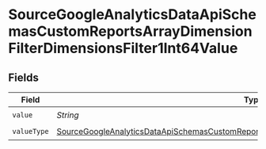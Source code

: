 # SourceGoogleAnalyticsDataApiSchemasCustomReportsArrayDimensionFilterDimensionsFilter1Int64Value


## Fields

| Field                                                                                                                                                                                                                   | Type                                                                                                                                                                                                                    | Required                                                                                                                                                                                                                | Description                                                                                                                                                                                                             |
| ----------------------------------------------------------------------------------------------------------------------------------------------------------------------------------------------------------------------- | ----------------------------------------------------------------------------------------------------------------------------------------------------------------------------------------------------------------------- | ----------------------------------------------------------------------------------------------------------------------------------------------------------------------------------------------------------------------- | ----------------------------------------------------------------------------------------------------------------------------------------------------------------------------------------------------------------------- |
| `value`                                                                                                                                                                                                                 | *String*                                                                                                                                                                                                                | :heavy_check_mark:                                                                                                                                                                                                      | N/A                                                                                                                                                                                                                     |
| `valueType`                                                                                                                                                                                                             | [SourceGoogleAnalyticsDataApiSchemasCustomReportsArrayDimensionFilterDimensionsFilter1ValueType](../../models/shared/SourceGoogleAnalyticsDataApiSchemasCustomReportsArrayDimensionFilterDimensionsFilter1ValueType.md) | :heavy_check_mark:                                                                                                                                                                                                      | N/A                                                                                                                                                                                                                     |